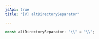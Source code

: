 ```yaml
---
jsApi: true
title: "[V] altDirectorySeparator"

---
```

```ts
const altDirectorySeparator: "\\" = "\\";
```

